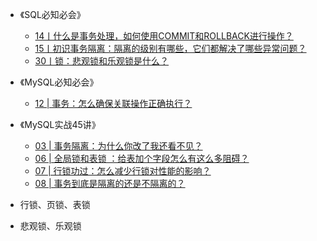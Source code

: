 - 《SQL必知必会》
	- [14丨什么是事务处理，如何使用COMMIT和ROLLBACK进行操作？](https://time.geekbang.org/column/article/107143)
	- [15丨初识事务隔离：隔离的级别有哪些，它们都解决了哪些异常问题？](https://time.geekbang.org/column/article/107401)
	- [30丨锁：悲观锁和乐观锁是什么？](https://time.geekbang.org/column/article/119044)
- 《MySQL必知必会》
	- [12 | 事务：怎么确保关联操作正确执行？](https://time.geekbang.org/column/article/357322)
- 《MySQL实战45讲》
	- [03 | 事务隔离：为什么你改了我还看不见？](https://time.geekbang.org/column/article/68963)
	- [06 | 全局锁和表锁 ：给表加个字段怎么有这么多阻碍？](https://time.geekbang.org/column/article/69862)
	- [07 | 行锁功过：怎么减少行锁对性能的影响？](https://time.geekbang.org/column/article/70215)
	- [08 | 事务到底是隔离的还是不隔离的？](https://time.geekbang.org/column/article/70562)


- 行锁、页锁、表锁
- 悲观锁、乐观锁
